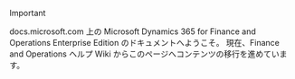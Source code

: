 > [!IMPORTANT]
> docs.microsoft.com 上の Microsoft Dynamics 365 for Finance and Operations Enterprise Edition のドキュメントへようこそ。 現在、Finance and Operations ヘルプ Wiki からこのページへコンテンツの移行を進めています。 


